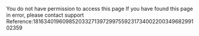 You do not have permission to access this page If you have found this page in error, please contact support Reference:181634019609852033271397299755923173400220034968299102359